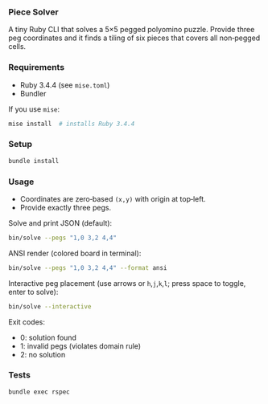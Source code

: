 ### Piece Solver

A tiny Ruby CLI that solves a 5×5 pegged polyomino puzzle. Provide three peg coordinates and it finds a tiling of six pieces that covers all non‑pegged cells.

### Requirements
- Ruby 3.4.4 (see `mise.toml`)
- Bundler

If you use `mise`:
```bash
mise install  # installs Ruby 3.4.4
```

### Setup
```bash
bundle install
```

### Usage
- Coordinates are zero‑based `(x,y)` with origin at top‑left.
- Provide exactly three pegs.

Solve and print JSON (default):
```bash
bin/solve --pegs "1,0 3,2 4,4"
```

ANSI render (colored board in terminal):
```bash
bin/solve --pegs "1,0 3,2 4,4" --format ansi
```

Interactive peg placement (use arrows or `h`,`j`,`k`,`l`; press space to toggle, enter to solve):
```bash
bin/solve --interactive
```

Exit codes:
- 0: solution found
- 1: invalid pegs (violates domain rule)
- 2: no solution

### Tests
```bash
bundle exec rspec
```
